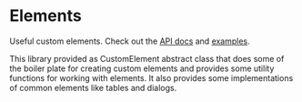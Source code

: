 # Elements
Useful custom elements. Check out the [API docs][API] and [examples][Examples].


[API]: https://tjb346.github.io/Elements/api


[Examples]: https://tjb346.github.io/Elements/examples

This library provided as CustomElement abstract class that does some
of the boiler plate for creating custom elements and provides some utility functions
for working with elements. It also provides some implementations of common elements 
like tables and dialogs. 